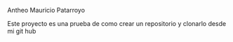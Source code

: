 Antheo Mauricio Patarroyo

Este proyecto es una prueba de como crear un repositorio y clonarlo desde mi git hub